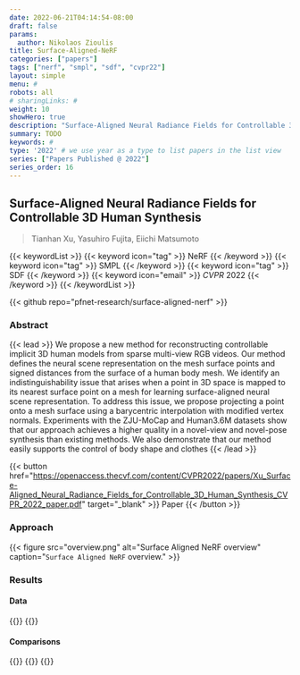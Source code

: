 ```yaml
---
date: 2022-06-21T04:14:54-08:00
draft: false
params:
  author: Nikolaos Zioulis
title: Surface-Aligned-NeRF
categories: ["papers"]
tags: ["nerf", "smpl", "sdf", "cvpr22"]
layout: simple
menu: #
robots: all
# sharingLinks: #
weight: 10
showHero: true
description: "Surface-Aligned Neural Radiance Fields for Controllable 3D Human Synthesis"
summary: TODO
keywords: #
type: '2022' # we use year as a type to list papers in the list view
series: ["Papers Published @ 2022"]
series_order: 16
---
```


## Surface-Aligned Neural Radiance Fields for Controllable 3D Human Synthesis

> Tianhan Xu, Yasuhiro Fujita, Eiichi Matsumoto

{{< keywordList >}}
{{< keyword icon="tag" >}} NeRF {{< /keyword >}}
{{< keyword icon="tag" >}} SMPL {{< /keyword >}}
{{< keyword icon="tag" >}} SDF {{< /keyword >}}
{{< keyword icon="email" >}} *CVPR* 2022 {{< /keyword >}}
{{< /keywordList >}}

{{< github repo="pfnet-research/surface-aligned-nerf" >}}

### Abstract
{{< lead >}}
We propose a new method for reconstructing controllable implicit 3D human models from sparse multi-view RGB videos. Our method defines the neural scene representation on the mesh surface points and signed distances from the surface of a human body mesh. We identify an indistinguishability issue that arises when a point in 3D space is mapped to its nearest surface point on a mesh for learning surface-aligned neural scene representation. To address this issue, we propose projecting a point onto a mesh surface using a barycentric interpolation with modified vertex normals. Experiments with the ZJU-MoCap and Human3.6M datasets show that our approach achieves a higher quality in a novel-view and novel-pose synthesis than existing methods. We also demonstrate that our method easily supports the control of body shape and clothes
{{< /lead >}}

{{< button href="https://openaccess.thecvf.com/content/CVPR2022/papers/Xu_Surface-Aligned_Neural_Radiance_Fields_for_Controllable_3D_Human_Synthesis_CVPR_2022_paper.pdf" target="_blank" >}}
Paper
{{< /button >}}

### Approach

{{< figure
    src="overview.png"
    alt="Surface Aligned NeRF overview"
    caption="`Surface Aligned NeRF` overview."
    >}}

### Results

#### Data
{{<badge label="test" message="ZJU_MOCAP" color="yellowgreen" logo="github" link="https://github.com/zju3dv/neuralbody/blob/master/INSTALL.md#zju-mocap-dataset" target="_blank">}}
{{<badge label="test" message="Human3.6M" color="critical" logo="link" link="http://vision.imar.ro/human3.6m/description.php" target="_blank">}}

#### Comparisons
{{<badge label="body--NeRF" message="NeuralBody" color="coral" logo="github" link="https://github.com/zju3dv/neuralbody" target="_blank">}}
{{<badge label="body--NeRF" message="AnimatableNeRF" color="cyan" logo="github" link="https://github.com/zju3dv/animatable_nerf" target="_blank">}}
{{<badge label="body--NeRF" message="NARF" color="green" logo="github" link="https://github.com/nogu-atsu/NARF" target="_blank">}}
